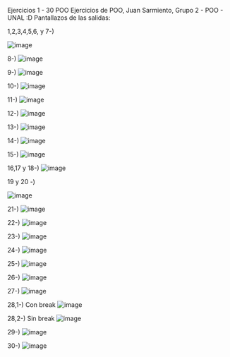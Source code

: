 Ejercicios 1 - 30 POO
Ejercicios de POO, Juan Sarmiento, Grupo 2 - POO - UNAL :D
Pantallazos de las salidas:

1,2,3,4,5,6, y 7-)

![image](https://github.com/user-attachments/assets/1d935b15-f541-46a7-84f8-eaa39d2ae5b8)

8-)
![image](https://github.com/user-attachments/assets/78749d55-fc65-427d-98cd-f378afadee75)

9-)
![image](https://github.com/user-attachments/assets/3ed179bb-76e3-405d-aef0-03ac8f4f0cb1)

10-)
![image](https://github.com/user-attachments/assets/029aeec0-6fd9-4cf4-9c31-28dbfc961919)

11-)
![image](https://github.com/user-attachments/assets/9ced4b79-ad02-4a90-90f4-85765aad3d91)

12-)
![image](https://github.com/user-attachments/assets/21d4572d-8360-48b9-b07b-d3d7e8f592dc)

13-)
![image](https://github.com/user-attachments/assets/789bb59c-5db9-4870-918e-8d2406614e96)

14-)
![image](https://github.com/user-attachments/assets/cd143ada-a81d-4fd5-bc04-ee5fab1ffcc4)

15-)
![image](https://github.com/user-attachments/assets/3bf345f2-3d71-40b9-ba97-f9d4b6943302)

16,17 y 18-)
![image](https://github.com/user-attachments/assets/2da2c4bc-60cc-450e-9f2c-753355617ab8)

19 y 20 -)

![image](https://github.com/user-attachments/assets/ad318ec8-ac67-46e3-9a5a-4f262ff64852)

21-)
![image](https://github.com/user-attachments/assets/a2560036-a1ae-441a-ae36-d0425f2e0456)

22-)
![image](https://github.com/user-attachments/assets/150e4773-a849-4b8d-8824-0c3fddb81dc7)

23-)
![image](https://github.com/user-attachments/assets/65259532-60fc-4e4d-8e96-cccef65176e8)

24-)
![image](https://github.com/user-attachments/assets/95c744dc-a7b2-483d-b802-55be7707687c)

25-)
![image](https://github.com/user-attachments/assets/99d839bb-ce71-48f4-b6c2-ada77aa1a211)

26-)
![image](https://github.com/user-attachments/assets/a58c6b4d-5f34-49ab-baaf-54666c486796)

27-)
![image](https://github.com/user-attachments/assets/f214a978-5d25-4ae7-994e-7e9a75749822)

28,1-) Con break
![image](https://github.com/user-attachments/assets/5dd900b5-84f9-4749-ae42-936ca9f2eee7)

28,2-) Sin break
![image](https://github.com/user-attachments/assets/95814e8c-18a3-4b56-9d68-ce119749c846)

29-)
![image](https://github.com/user-attachments/assets/44c8e310-324d-45f0-bd93-d81cfee6580a)

30-)
![image](https://github.com/user-attachments/assets/54a3c700-f139-4146-b917-1f5e91c22502)


